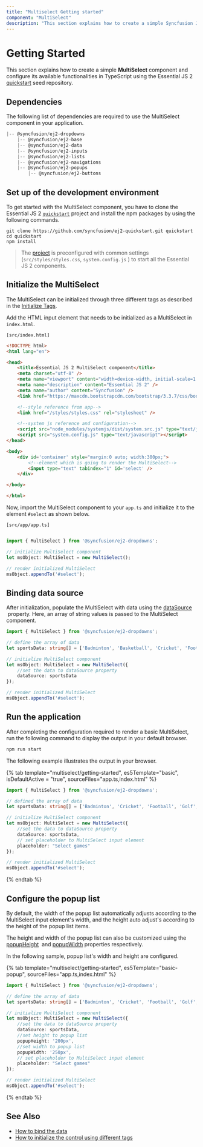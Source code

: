 ```yaml
---
title: "Multiselect Getting started"
component: "MultiSelect"
description: "This section explains how to create a simple Syncfusion JavaScript multiselect control and configure its functionalities in TypeScript."
---
```


# Getting Started

This section explains how to create a simple **MultiSelect** component and configure its available
functionalities in TypeScript using the Essential JS 2 [quickstart](https://github.com/syncfusion/ej2-quickstart.git) seed repository.

## Dependencies

The following list of dependencies are required to use the MultiSelect component in your application.

```javascript
|-- @syncfusion/ej2-dropdowns
    |-- @syncfusion/ej2-base
    |-- @syncfusion/ej2-data
    |-- @syncfusion/ej2-inputs
    |-- @syncfusion/ej2-lists
    |-- @syncfusion/ej2-navigations
    |-- @syncfusion/ej2-popups
        |-- @syncfusion/ej2-buttons
```

## Set up of the development environment

To get started with the MultiSelect component, you have to clone the Essential JS 2 [`quickstart`](https://github.com/syncfusion/ej2-quickstart.git) project and install the npm packages by using the following commands.

```shell
git clone https://github.com/syncfusion/ej2-quickstart.git quickstart
cd quickstart
npm install
```

>The [project](https://github.com/syncfusion/ej2-quickstart.git) is preconfigured with common
settings (`src/styles/styles.css`, `system.config.js` ) to start
all the Essential JS 2 components.

## Initialize the MultiSelect

The MultiSelect can be initialized through three different tags as described in the [Initialize Tags](/multi-select/tags.html).

Add the HTML input element that needs to be initialized as a MultiSelect in `index.html`.

`[src/index.html]`

```html
<!DOCTYPE html>
<html lang="en">

<head>
    <title>Essential JS 2 MultiSelect component</title>
    <meta charset="utf-8" />
    <meta name="viewport" content="width=device-width, initial-scale=1.0, user-scalable=no" />
    <meta name="description" content="Essential JS 2" />
    <meta name="author" content="Syncfusion" />
    <link href="https://maxcdn.bootstrapcdn.com/bootstrap/3.3.7/css/bootstrap.min.css" rel="stylesheet" />

    <!--style reference from app-->
    <link href="/styles/styles.css" rel="stylesheet" />

    <!--system js reference and configuration-->
    <script src="node_modules/systemjs/dist/system.src.js" type="text/javascript"></script>
    <script src="system.config.js" type="text/javascript"></script>
</head>

<body>
    <div id='container' style="margin:0 auto; width:300px;">
        <!--element which is going to render the MultiSelect-->
        <input type="text" tabindex="1" id='select' />
    </div>

</body>

</html>
```

Now, import the  MultiSelect component to your `app.ts` and initialize it to the element `#select` as shown below.

`[src/app/app.ts]`

```typescript

import { MultiSelect } from '@syncfusion/ej2-dropdowns';

// initialize MultiSelect component
let msObject: MultiSelect = new MultiSelect();

// render initialized MultiSelect
msObject.appendTo('#select');

```

## Binding data source

After initialization, populate the MultiSelect with data using the [dataSource](/multi-select/api-multiSelect.html#datasource) &nbsp;property.
Here, an array of string values is passed to the MultiSelect component.

```typescript
import { MultiSelect } from '@syncfusion/ej2-dropdowns';

// define the array of data
let sportsData: string[] = ['Badminton', 'Basketball', 'Cricket', 'Football', 'Golf', 'Gymnastics', 'Hockey', 'Rugby', 'Snooker', 'Tennis'];

// initialize MultiSelect component
let msObject: MultiSelect = new MultiSelect({
    //set the data to dataSource property
    dataSource: sportsData
});

// render initialized MultiSelect
msObject.appendTo('#select');

```

## Run the application

After completing the configuration required to render a basic MultiSelect, run the following command to
display the output in your default browser.

```cmd
npm run start
```

The following example illustrates the output in your browser.

{% tab template="multiselect/getting-started", es5Template="basic", isDefaultActive = "true", sourceFiles="app.ts,index.html" %}

```typescript
import { MultiSelect } from '@syncfusion/ej2-dropdowns';

// defined the array of data
let sportsData: string[] = ['Badminton', 'Cricket', 'Football', 'Golf', 'Tennis'];

// initialize MultiSelect component
let msObject: MultiSelect = new MultiSelect({
    //set the data to dataSource property
    dataSource: sportsData,
    // set placeholder to MultiSelect input element
    placeholder: "Select games"
});

// render initialized MultiSelect
msObject.appendTo('#select');
```

{% endtab %}

## Configure the popup list

By default, the width of the popup list automatically adjusts according to the MultiSelect input element's width, and the height auto adjust's according to the height of the popup list items.

The height and width of the popup list can also be customized using the
[popupHeight](/multi-select/api-multiSelect.html#popupheight)
&nbsp;and [popupWidth](/multi-select/api-multiSelect.html#popupwidth) properties
respectively.

In the following sample, popup list's width and height are configured.

{% tab template="multiselect/getting-started", es5Template="basic-popup", sourceFiles="app.ts,index.html" %}

```typescript
import { MultiSelect } from '@syncfusion/ej2-dropdowns';

// define the array of data
let sportsData: string[] = ['Badminton', 'Cricket', 'Football', 'Golf', 'Hockey', 'Rugby', 'Snooker', 'Tennis'];

// initialize MultiSelect component
let msObject: MultiSelect = new MultiSelect({
    //set the data to dataSource property
    dataSource: sportsData,
    //set height to popup list
    popupHeight: '200px',
    //set width to popup list
    popupWidth: '250px',
    // set placeholder to MultiSelect input element
    placeholder: "Select games"
});

// render initialized MultiSelect
msObject.appendTo('#select');

```

{% endtab %}

## See Also

* [How to bind the data](./data-binding)
* [How to initialize the control using different tags](./tags)